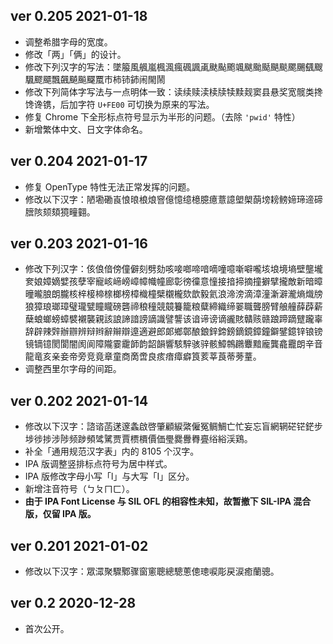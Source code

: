 ## ver 0.205 2021-01-18
- 调整希腊字母的宽度。
- 修改「两」「俩」的设计。
- 修改下列汉字的写法：墜箙風䑺嵐楓渢瘋碸諷颪颫颭颮颯颰颱颳颶颷颸颺颻颼颿飂飃飄飆飇飈飋𩗏市柿铈鈰闹閙鬧
- 修改下列简体字写法与一点明体一致：读续赎渎椟牍犊黩觌窦县悬奖宽髋类搀馋谗镌，后加字符 `U+FE00` 可切换为原来的写法。
- 修复 Chrome 下全形标点符号显示为半形的问题。（去除 `'pwid'` 特性）
- 新增繁体中文、日文字体命名。

## ver 0.204 2021-01-17
- 修复 OpenType 特性无法正常发挥的问题。
- 修改以下汉字：陋墈磡崀悢㫰桹烺窨億憶𫄷檍臆癔薏譩塱㮾蓢塝耪鳑媂𤧛遆碲膪陔颏頦獍疃𦒍。

## ver 0.203 2021-01-16
- 修改下列汉字：侅俍偣傍僮僻刻劈劾咳唼啷啼喑嘀噇噫噺噼嚨垓埌境墒壁壟壠奒娘嫜嫡嬖孩孽宰寵峐崹嵭嶂幛幟幢廊彰徬徸意憧接揞揥摘撞擗擘攏敵新暗暲曈曨朖朗朧核梓椄楴榇榔榜樟樴橦檗櫬櫳欬歆毅氦浪渧滂滴漳潼澵澼瀧熵熾牓狼獐琅瑯璋璧瓏甓瞳矓磅礱禘稂穜競竸籑籠粮糵締織缔翣職聾膀臂艆艟薛薜薪蘖蜋螂螃蟑襞襯襲親該誏諦諳謗謫識譬讋该谙谛谤谪豅賅贛赅赣踉蹄蹢躄躘辜辞辟辣辤辦辧辨辩辫辭辮辯遧適避郎郞鄉鄣酿鋃鋅鍗鎊鏑鏡鏱鐘鐴鐾鐿锌锒镑镜镝镱閡閬闇阂阆障隴霎靇韴韵韶韻響駭騂骇骍骸鱆鶙鸊麞黯龐龔龕龗朗⾟⾳⿓⻯亥亲妾帝旁竞竟章童商啇啻良痎瘖瘴癖筤荄莘莨蒂蒡蕫。
- 调整西里尔字母的间距。

## ver 0.202 2021-01-14
- 修改以下汉字：諮谘菡蒁邃螽啟啓肇顧綟綮僱冤鲷鯛亡忙妄忘盲網辋硭铓鋩步埗徏捗涉陟频踄頻骘騭贾賈槚檟價価璺爨釁臖亹绤綌渓鶏。
- 补全「通用规范汉字表」内的 8105 个汉字。
- IPA 版调整竖排标点符号为居中样式。
- IPA 版修改字母小写「l」与大写「I」区分。
- 新增注音符号（ㄅㄆㄇㄈ）。
- **由于 IPA Font License 与 SIL OFL 的相容性未知，故暂撤下 SIL-IPA 混合版，仅留 IPA 版。**

## ver 0.201 2021-01-02
- 修改以下汉字：眾潀聚驟鄹骤窗窻聰總驄蔥傯璁唳彫戻涙癒蘭骢。

## ver 0.2 2020-12-28
- 首次公开。
